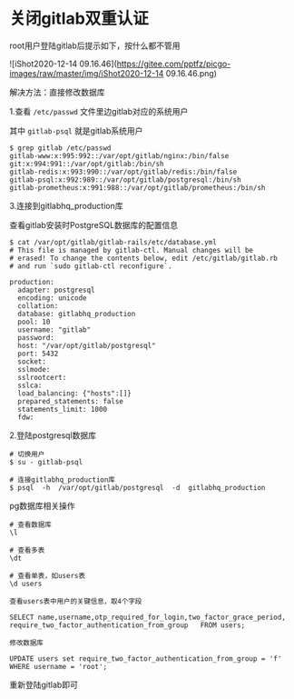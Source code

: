 # 关闭gitlab双重认证

root用户登陆gitlab后提示如下，按什么都不管用



![iShot2020-12-14 09.16.46](https://gitee.com/pptfz/picgo-images/raw/master/img/iShot2020-12-14 09.16.46.png)



解决方法：直接修改数据库







1.查看 `/etc/passwd` 文件里边gitlab对应的系统用户

其中 `gitlab-psql` 就是gitlab系统用户

```shell
$ grep gitlab /etc/passwd
gitlab-www:x:995:992::/var/opt/gitlab/nginx:/bin/false
git:x:994:991::/var/opt/gitlab:/bin/sh
gitlab-redis:x:993:990::/var/opt/gitlab/redis:/bin/false
gitlab-psql:x:992:989::/var/opt/gitlab/postgresql:/bin/sh
gitlab-prometheus:x:991:988::/var/opt/gitlab/prometheus:/bin/sh
```





3.连接到gitlabhq_production库

查看gitlab安装时PostgreSQL数据库的配置信息

```shell
$ cat /var/opt/gitlab/gitlab-rails/etc/database.yml
# This file is managed by gitlab-ctl. Manual changes will be
# erased! To change the contents below, edit /etc/gitlab/gitlab.rb
# and run `sudo gitlab-ctl reconfigure`.

production:
  adapter: postgresql
  encoding: unicode
  collation: 
  database: gitlabhq_production
  pool: 10
  username: "gitlab"
  password: 
  host: "/var/opt/gitlab/postgresql"
  port: 5432
  socket: 
  sslmode: 
  sslrootcert: 
  sslca: 
  load_balancing: {"hosts":[]}
  prepared_statements: false
  statements_limit: 1000
  fdw: 
```





2.登陆postgresql数据库

```shell
# 切换用户
$ su - gitlab-psql

# 连接gitlabhq_production库 
$ psql  -h  /var/opt/gitlab/postgresql  -d  gitlabhq_production 
```



pg数据库相关操作

```shell
# 查看数据库
\l

# 查看多表
\dt 

# 查看单表，如users表
\d users
```







```
查看users表中用户的关键信息，取4个字段

SELECT name,username,otp_required_for_login,two_factor_grace_period, require_two_factor_authentication_from_group   FROM users;
```





```
修改数据库

UPDATE users set require_two_factor_authentication_from_group = 'f' WHERE username = 'root';
```





重新登陆gitlab即可













